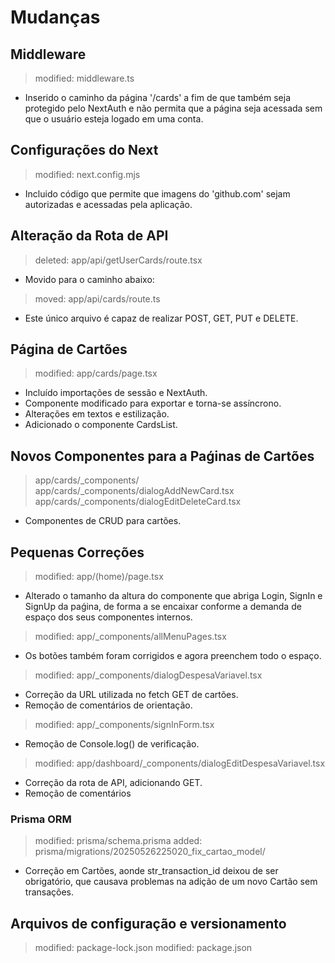 # Mudanças
## Middleware 
> modified:   middleware.ts
- Inserido o caminho da página '/cards' a fim de que também seja protegido pelo NextAuth e não permita que a página seja acessada sem que o usuário esteja logado em uma conta.
## Configurações do Next
> modified:   next.config.mjs
- Incluido código que permite que imagens do 'github.com' sejam autorizadas e acessadas pela aplicação.
## Alteração da Rota de API
> deleted:    app/api/getUserCards/route.tsx
- Movido para o caminho abaixo:
> moved:	app/api/cards/route.ts
- Este único arquivo é capaz de realizar POST, GET, PUT e DELETE.
## Página de Cartões
> modified:   app/cards/page.tsx
- Incluído importações de sessão e NextAuth.
- Componente modificado para exportar e torna-se assíncrono.
- Alterações em textos e estilização.
- Adicionado o componente CardsList.
## Novos Componentes para a Paǵinas de Cartões
> app/cards/_components/
> app/cards/_components/dialogAddNewCard.tsx
> app/cards/_components/dialogEditDeleteCard.tsx
- Componentes de CRUD para cartões.
## Pequenas Correções
> modified: app/(home)/page.tsx
- Alterado o tamanho da altura do componente que abriga Login, SignIn e SignUp da paǵina, de forma a se encaixar conforme a demanda de espaço dos seus componentes internos.
> modified:   app/_components/allMenuPages.tsx
- Os botões também foram corrigidos e agora preenchem todo o espaço.
> modified:   app/_components/dialogDespesaVariavel.tsx
- Correção da URL utilizada no fetch GET de cartões. 
- Remoção de comentários de orientação.
> modified:   app/_components/signInForm.tsx
- Remoção de Console.log() de verificação.
> modified:   app/dashboard/_components/dialogEditDespesaVariavel.tsx
- Correção da rota de API, adicionando GET. 
- Remoção de comentários
### Prisma ORM
> modified:   prisma/schema.prisma
> added: prisma/migrations/20250526225020_fix_cartao_model/
- Correção em Cartões, aonde str_transaction_id deixou de ser obrigatório, que causava problemas na adição de um novo Cartão sem transações.
## Arquivos de configuração e versionamento
> modified:   package-lock.json
> modified:   package.json


	
	
	


	



	

